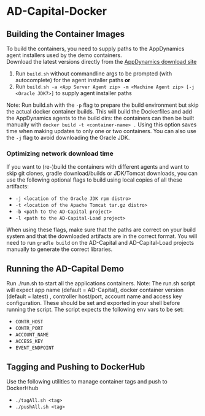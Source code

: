# AD-Capital-Docker

Building the Container Images
-----------------------------

To build the containers, you need to supply paths to the AppDynamics agent installers used by the demo containers.  
Download the latest versions directly from the [AppDynamics download site](https://download.appdynamics.com)

1. Run `build.sh` without commandline args to be prompted (with autocomplete) for the agent installer paths __or__
2. Run `build.sh -a <App Server Agent zip> -m <Machine Agent zip> [-j <Oracle JDK7>]` to supply agent installer paths

Note: Run build.sh with the `-p` flag to prepare the build environment but skip the actual docker container builds.  This will build the Dockerfiles and add the AppDynamics agents to the build dirs: the containers can then be built manually with `docker build -t <container-name> .`  Using this option saves time when making updates to only one or two containers.  You can also use the `-j` flag to avoid downloading the Oracle JDK.

### Optimizing network download time

If you want to (re-)build the containers with different agents and want to skip git clones, gradle download/builds or JDK/Tomcat downloads, you can use the following optional flags to build using local copies of all these artifacts:

- `-j <location of the Oracle JDK rpm distro>`
- `-t <location of the Apache Tomcat tar.gz distro>`
- `-b <path to the AD-Capital project>`
- `-l <path to the AD-Capital-Load project>`

When using these flags, make sure that the paths are correct on your build system and that the downloaded artifacts are in the correct format.  You will need to run `gradle build` on the AD-Capital and AD-Capital-Load projects manually to generate the correct libraries.


Running the AD-Capital Demo
---------------------------

Run ./run.sh to start all the applications containers.
Note: The run.sh script will expect app name (default = AD-Capital), docker container version (default = latest) , controller host/port, account name and access key configuration. These should be set and exported in your shell before running the script. The script expects the following env vars to be set:

- `CONTR_HOST`
- `CONTR_PORT`
- `ACCOUNT_NAME`
- `ACCESS_KEY`
- `EVENT_ENDPOINT`

Tagging and Pushing to DockerHub
--------------------------------
Use the following utilities to manage container tags and push to DockerHhub

- `./tagAll.sh <tag>`
- `./pushAll.sh <tag>`
